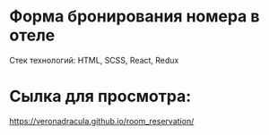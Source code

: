 # Форма бронирования номера в отеле
Стек технологий: HTML, SCSS, React, Redux  

# Сылка для просмотра:  
https://veronadracula.github.io/room_reservation/

